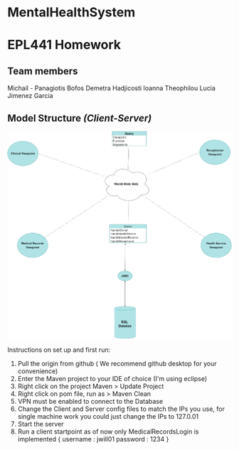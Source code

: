 # MentalHealthSystem

<h1>EPL441 Homework</h1>

<h2>Team members</h2>
  Michail - Panagiotis Bofos
  Demetra Hadjicosti
  Ioanna Theophilou
  Lucia Jimenez Garcia


<h2>Model Structure <i>(Client-Server)</i></h2>

<img src="/Images/Structure/clientServer.drawio.png">

Instructions on set up and first run:
  1) Pull the origin from github ( We recommend github desktop for your convenience)
  2) Enter the Maven project to your IDE of choice (I'm using eclipse)
  3) Right click on the project Maven > Update Project
  4) Right click on pom file, run as > Maven Clean
  5) VPN must be enabled to connect to the Database
  6) Change the Client and Server config files to match the IPs you use, for single machine work you could just change the IPs to 127.0.01
  7) Start the server
  8) Run a client startpoint as of now only MedicalRecordsLogin is implemented { username : jwill01 password : 1234 }
